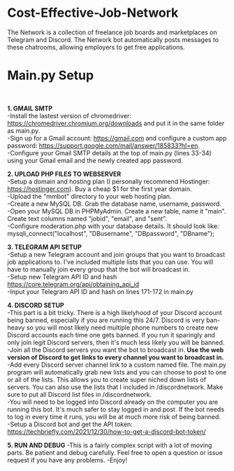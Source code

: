 # Cost-Effective-Job-Network
The Network is a collection of freelance job boards and marketplaces on Telegram and Discord. The Network bot automatically posts messages to these chatrooms, allowing employers to get free applications.

<h1>Main.py Setup</h1><br>

**1. GMAIL SMTP**<br>
-Install the lastest version of chromedriver: https://chromedriver.chromium.org/downloads and put it in the same folder as main.py.<br>
-Sign up for a Gmail account: https://gmail.com and configure a custom app password: https://support.google.com/mail/answer/185833?hl=en. <br>
-Configure your Gmail SMTP details at the top of main.py (lines 33-34) using your Gmail email and the newly created app password.<br>

**2. UPLOAD PHP FILES TO WEBSERVER**<br>
-Setup a domain and hosting plan (I personally recommend Hostinger: https://hostinger.com). Buy a cheap $1 for the first year domain.<br>
-Upload the "mmbot" directory to your web hosting plan.<br>
-Create a new MySQL DB. Grab the database name, username, password. <br>
-Open your MySQL DB in PHPMyAdmin. Create a new table, name it "main". Create text columns named "jobid", "email", and "sent". <br>
-Configure moderation.php with your database details. It should look like: mysqli_connect("localhost", "DBusername", "DBpassword", "DBname");<br>

**3. TELEGRAM API SETUP**<br>
-Setup a new Telegram account and join groups that you want to broadcast job applications to. I've included multiple lists that you can use. You will have to manually join every group that the bot will broadcast in. <br>
-Setup new Telegram API ID and hash https://core.telegram.org/api/obtaining_api_id<br>
-Input your Telegram API ID and hash on lines 171-172 in main.py<br>

**4. DISCORD SETUP**<br>
-This part is a bit tricky. There is a high likelyhood of your Discord account being banned, especially if you are running this 24/7. Discord is very ban-heavy so you will most likely need multiple phone numbers to create new Discord accounts each time one gets banned. If you run it sparingly and only join legit Discord servers, then it's much less likely you will be banned.<br>
-Join all the Discord servers you want the bot to broadcast in. **Use the web version of Discord to get links to every channel you want to broadcast in.**<br>
-Add every Discord server channel link to a custom named file. The main.py program will automatically grab new lists and you can choose to post to one or all of the lists. This allows you to create super niched down lists of servers. You can also use the lists that I included in /discordnetwork. Make sure to put all Discord list files in /discordnetwork.<br>
-You will need to be logged into Discord already on the computer you are running this bot. It's much safer to stay logged in and post. If the bot needs to log in every time it runs, you will be at much more risk of being banned.<br>
-Setup a Discord bot and get the API token: https://techbriefly.com/2021/12/30/how-to-get-a-discord-bot-token/

**5. RUN AND DEBUG**
-This is a fairly complex script with a lot of moving parts. Be patient and debug carefully. Feel free to open a question or issue request if you have any problems. 
-Enjoy!
